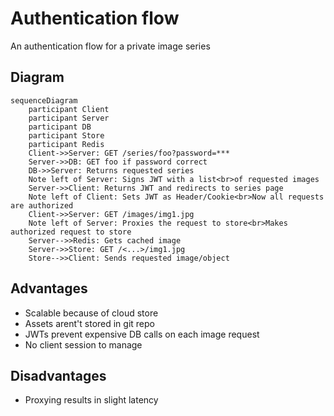 # Authentication flow

An authentication flow for a private image series

## Diagram

```mermaid
sequenceDiagram
    participant Client
    participant Server
    participant DB
    participant Store
    participant Redis
    Client->>Server: GET /series/foo?password=***
    Server->>DB: GET foo if password correct
    DB->>Server: Returns requested series
    Note left of Server: Signs JWT with a list<br>of requested images
    Server->>Client: Returns JWT and redirects to series page
    Note left of Client: Sets JWT as Header/Cookie<br>Now all requests are authorized
    Client->>Server: GET /images/img1.jpg
    Note left of Server: Proxies the request to store<br>Makes authorized request to store
    Server-->>Redis: Gets cached image
    Server->>Store: GET /<...>/img1.jpg
    Store-->>Client: Sends requested image/object
```

## Advantages

- Scalable because of cloud store
- Assets arent't stored in git repo
- JWTs prevent expensive DB calls on each image request
- No client session to manage

## Disadvantages

- Proxying results in slight latency
